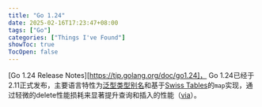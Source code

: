 ```yaml
---
title: "Go 1.24"
date: 2025-02-16T17:23:47+08:00
tags: ["Go"]
categories: ["Things I've Found"]
showToc: true
TocOpen: false
---
```


[Go 1.24 Release Notes][https://tip.golang.org/doc/go1.24]， Go 1.24已经于2.11正式发布，主要语言特性为[泛型类型别名](https://github.com/golang/go/issues/46477)和基于[Swiss Tables](https://abseil.io/about/design/swisstables)的`map`实现，通过轻微的delete性能损耗来显著提升查询和插入的性能（[via](https://www.bytesizego.com/blog/go-124-swiss-table-maps)）。
